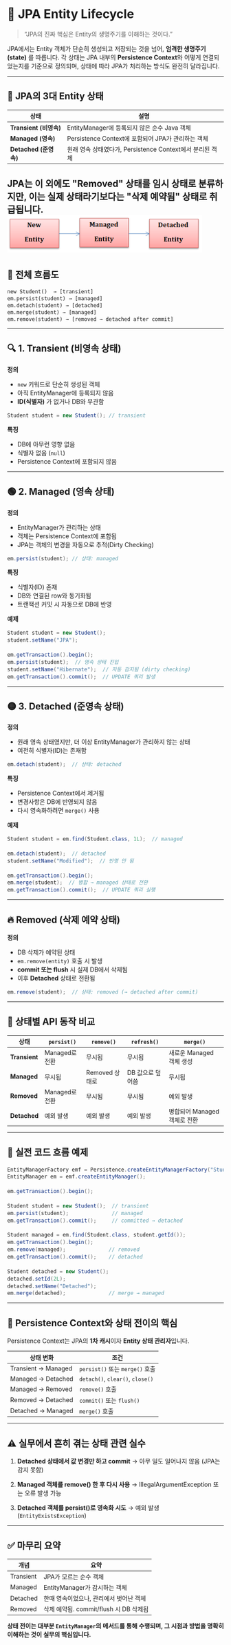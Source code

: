 # 🔄 JPA Entity Lifecycle

> “JPA의 진짜 핵심은 Entity의 생명주기를 이해하는 것이다.”

JPA에서는 Entity 객체가 단순히 생성되고 저장되는 것을 넘어, **엄격한 생명주기(state)** 를 따릅니다.
각 상태는 JPA 내부의 **Persistence Context**와 어떻게 연결되었는지를 기준으로 정의되며, 상태에 따라 JPA가 처리하는 방식도 완전히 달라집니다.

---

## 📌 JPA의 3대 Entity 상태

| 상태                  | 설명                                        |
| ------------------- | ----------------------------------------- |
| **Transient (비영속)** | EntityManager에 등록되지 않은 순수 Java 객체         |
| **Managed (영속)**    | Persistence Context에 포함되어 JPA가 관리하는 객체    |
| **Detached (준영속)**  | 원래 영속 상태였다가, Persistence Context에서 분리된 객체 |

JPA는 이 외에도 "Removed" 상태를 **임시 상태**로 분류하지만, 이는 실제 상태라기보다는 "삭제 예약됨" 상태로 취급됩니다.
<img src="./images/jpa-entity-lifecycle-0.png" width=90% /><br>
---

## 🧭 전체 흐름도

```text
new Student()  → [transient]
em.persist(student) → [managed]
em.detach(student) → [detached]
em.merge(student) → [managed]
em.remove(student) → [removed → detached after commit]
```

---

## 🔍 1. Transient (비영속 상태)

**정의**

* `new` 키워드로 단순히 생성된 객체
* 아직 EntityManager에 등록되지 않음
* **ID(식별자)** 가 없거나 DB와 무관함

```java
Student student = new Student(); // transient
```

**특징**

* DB에 아무런 영향 없음
* 식별자 없음 (`null`)
* Persistence Context에 포함되지 않음

---

## 🟢 2. Managed (영속 상태)

**정의**

* EntityManager가 관리하는 상태
* 객체는 Persistence Context에 포함됨
* JPA는 객체의 변경을 자동으로 추적(Dirty Checking)

```java
em.persist(student); // 상태: managed
```

**특징**

* 식별자(ID) 존재
* DB와 연결된 row와 동기화됨
* 트랜잭션 커밋 시 자동으로 DB에 반영

**예제**

```java
Student student = new Student();
student.setName("JPA");

em.getTransaction().begin();
em.persist(student);  // 영속 상태 진입
student.setName("Hibernate");  // 자동 감지됨 (dirty checking)
em.getTransaction().commit();  // UPDATE 쿼리 발생
```

---

## 🟡 3. Detached (준영속 상태)

**정의**

* 원래 영속 상태였지만, 더 이상 EntityManager가 관리하지 않는 상태
* 여전히 식별자(ID)는 존재함

```java
em.detach(student);  // 상태: detached
```

**특징**

* Persistence Context에서 제거됨
* 변경사항은 DB에 반영되지 않음
* 다시 영속화하려면 `merge()` 사용

**예제**

```java
Student student = em.find(Student.class, 1L);  // managed

em.detach(student);  // detached
student.setName("Modified");  // 반영 안 됨

em.getTransaction().begin();
em.merge(student);  // 병합 → managed 상태로 전환
em.getTransaction().commit();  // UPDATE 쿼리 실행
```

---

## 🔥 Removed (삭제 예약 상태)

**정의**

* DB 삭제가 예약된 상태
* `em.remove(entity)` 호출 시 발생
* **commit 또는 flush** 시 실제 DB에서 삭제됨
* 이후 **Detached** 상태로 전환됨

```java
em.remove(student);  // 상태: removed (→ detached after commit)
```

---

## 🧪 상태별 API 동작 비교

| 상태            | `persist()` | `remove()`  | `refresh()` | `merge()`           |
| ------------- | ----------- | ----------- | ----------- | ------------------- |
| **Transient** | Managed로 전환 | 무시됨         | 무시됨         | 새로운 Managed 객체 생성   |
| **Managed**   | 무시됨         | Removed 상태로 | DB 값으로 덮어씀  | 무시됨                 |
| **Removed**   | Managed로 전환 | 무시됨         | 무시됨         | 예외 발생               |
| **Detached**  | 예외 발생       | 예외 발생       | 예외 발생       | 병합되어 Managed 객체로 전환 |

---

## 🎯 실전 코드 흐름 예제

```java
EntityManagerFactory emf = Persistence.createEntityManagerFactory("StudentPU");
EntityManager em = emf.createEntityManager();

em.getTransaction().begin();

Student student = new Student();  // transient
em.persist(student);              // managed
em.getTransaction().commit();     // committed → detached

Student managed = em.find(Student.class, student.getId());
em.getTransaction().begin();
em.remove(managed);              // removed
em.getTransaction().commit();    // detached

Student detached = new Student();
detached.setId(2L);
detached.setName("Detached");
em.merge(detached);              // merge → managed
```

---

## 🧠 Persistence Context와 상태 전이의 핵심

Persistence Context는 JPA의 **1차 캐시**이자 **Entity 상태 관리자**입니다.

| 상태 변화               | 조건                               |
| ------------------- | -------------------------------- |
| Transient → Managed | `persist()` 또는 `merge()` 호출      |
| Managed → Detached  | `detach()`, `clear()`, `close()` |
| Managed → Removed   | `remove()` 호출                    |
| Removed → Detached  | `commit()` 또는 `flush()`          |
| Detached → Managed  | `merge()` 호출                     |

---

## ⚠️ 실무에서 흔히 겪는 상태 관련 실수

1. **Detached 상태에서 값 변경만 하고 commit**
   → 아무 일도 일어나지 않음 (JPA는 감지 못함)

2. **Managed 객체를 remove() 한 후 다시 사용**
   → IllegalArgumentException 또는 오류 발생 가능

3. **Detached 객체를 persist()로 영속화 시도**
   → 예외 발생 (`EntityExistsException`)

---

## ✅ 마무리 요약

| 개념        | 요약                            |
| --------- | ----------------------------- |
| Transient | JPA가 모르는 순수 객체                |
| Managed   | EntityManager가 감시하는 객체        |
| Detached  | 한때 영속이었으나, 관리에서 벗어난 객체        |
| Removed   | 삭제 예약됨. commit/flush 시 DB 삭제됨 |

**상태 전이는 대부분 `EntityManager`의 메서드를 통해 수행되며,
그 시점과 방법을 명확히 이해하는 것이 실무의 핵심입니다.**

